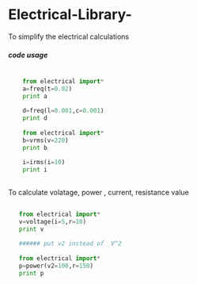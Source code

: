 Electrical-Library-
===================

To simplify the electrical calculations

##### code usage
``` python
    
    from electrical import*
    a=freq(t=0.02)
    print a
    
    d=freq(l=0.001,c=0.001)
    print d
    
    from electrical import*
    b=vrms(v=220) 
    print b
    
    i=irms(i=10)
    print i
    
```
To calculate volatage, power , current, resistance value
```python
   
   from electrical import*
   v=voltage(i=5,r=10)
   print v
   
   ###### put v2 instead of  V^2
   
   from electrical import*
   p=power(v2=100,r=150)
   print p
   
   
    
    
